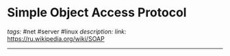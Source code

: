 # Simple Object Access Protocol
*tags:* #net #server #linux
*description:*
*link:* https://ru.wikipedia.org/wiki/SOAP

---
## 